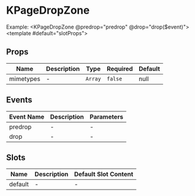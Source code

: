 # KPageDropZone

Example: <KPageDropZone @predrop="predrop" @drop="drop($event)"> <template #default="slotProps"> <v-dialog :value="slotProps.active" fullscreen> <!-- display a "drop here label" --> </v-dialog> </template> </KPageDropZone>

## Props

<!-- @vuese:KPageDropZone:props:start -->
|Name|Description|Type|Required|Default|
|---|---|---|---|---|
|mimetypes|-|`Array`|`false`|null|

<!-- @vuese:KPageDropZone:props:end -->


## Events

<!-- @vuese:KPageDropZone:events:start -->
|Event Name|Description|Parameters|
|---|---|---|
|predrop|-|-|
|drop|-|-|

<!-- @vuese:KPageDropZone:events:end -->


## Slots

<!-- @vuese:KPageDropZone:slots:start -->
|Name|Description|Default Slot Content|
|---|---|---|
|default|-|-|

<!-- @vuese:KPageDropZone:slots:end -->


